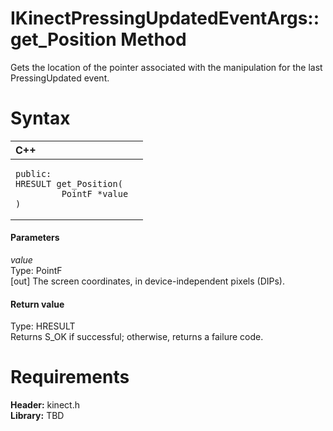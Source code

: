 IKinectPressingUpdatedEventArgs::get\_Position Method  
=====================================================  

Gets the location of the pointer associated with the manipulation for the last PressingUpdated event. <span id="syntaxSection"></span>

Syntax  
======  

<table>
<colgroup>
<col width="100%" />
</colgroup>
<thead>
<tr class="header">
<th align="left">C++</th>
</tr>
</thead>
<tbody>
<tr class="odd">
<td align="left"><pre><code>public:  
HRESULT get_Position(  
         PointF *value  
)</code></pre></td>
</tr>
</tbody>
</table>

<span id="ID4EG"></span>
#### Parameters  

*value*    
Type: PointF  
[out] The screen coordinates, in device-independent pixels (DIPs).  

<span id="ID4EP"></span>
#### Return value  

Type: HRESULT  
Returns S\_OK if successful; otherwise, returns a failure code.  

<span id="requirements"></span>

Requirements  
============  

**Header:** kinect.h  
**Library:** TBD  



<!--Please do not edit the data in the comment block below.-->
<!--
TOCTitle : get_Position Method
RLTitle : IKinectPressingUpdatedEventArgs::get_Position Method
KeywordK : get_Position method
KeywordK : IKinectPressingUpdatedEventArgs::get_Position method
KeywordF : IKinectPressingUpdatedEventArgs::get_Position
KeywordF : get_Position
KeywordF : Microsoft.Kinect.kinect.IKinectPressingUpdatedEventArgs.get_Position(PointF@)
KeywordA : M:Microsoft.Kinect.kinect.IKinectPressingUpdatedEventArgs.get_Position(PointF@)
AssetID : M:Microsoft.Kinect.kinect.IKinectPressingUpdatedEventArgs.get_Position(PointF@)
Locale : en-us
CommunityContent : 1
APIType : Managed
APILocation : 
APIName : Microsoft.Kinect.kinect.IKinectPressingUpdatedEventArgs::get_Position
TargetOS : Windows
TopicType : kbSyntax
DevLang : C++
DocSet : K4Wv2
ProjType : K4Wv2Proj
Technology : Kinect for Windows
Product : Kinect for Windows SDK v2
productversion : 20
-->
